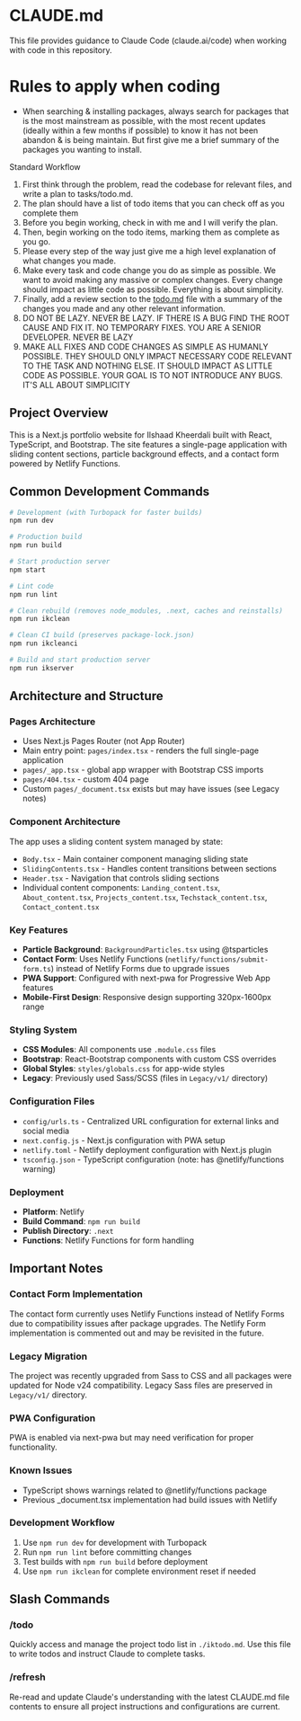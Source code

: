 # CLAUDE.md

This file provides guidance to Claude Code (claude.ai/code) when working with code in this repository.

# Rules to apply when coding

- When searching & installing packages, always search for packages that is the most mainstream as possible, with the most recent updates (ideally within a few months if possible) to know it has not been abandon & is being maintain. But first give me a brief summary of the packages you wanting to install.

Standard Workflow

1. First think through the problem, read the codebase for relevant files, and write a plan to tasks/todo.md.
2. The plan should have a list of todo items that you can check off as you complete them
3. Before you begin working, check in with me and I will verify the plan.
4. Then, begin working on the todo items, marking them as complete as you go.
5. Please every step of the way just give me a high level explanation of what changes you made.
6. Make every task and code change you do as simple as possible. We want to avoid making any massive or complex changes. Every change should impact as little code as possible. Everything is about simplicity.
7. Finally, add a review section to the [todo.md](http://todo.md/) file with a summary of the changes you made and any other relevant information.
8. DO NOT BE LAZY. NEVER BE LAZY. IF THERE IS A BUG FIND THE ROOT CAUSE AND FIX IT. NO TEMPORARY FIXES. YOU ARE A SENIOR DEVELOPER. NEVER BE LAZY
9. MAKE ALL FIXES AND CODE CHANGES AS SIMPLE AS HUMANLY POSSIBLE. THEY SHOULD ONLY IMPACT NECESSARY CODE RELEVANT TO THE TASK AND NOTHING ELSE. IT SHOULD IMPACT AS LITTLE CODE AS POSSIBLE. YOUR GOAL IS TO NOT INTRODUCE ANY BUGS. IT'S ALL ABOUT SIMPLICITY

## Project Overview

This is a Next.js portfolio website for Ilshaad Kheerdali built with React, TypeScript, and Bootstrap. The site features a single-page application with sliding content sections, particle background effects, and a contact form powered by Netlify Functions.

## Common Development Commands

```bash
# Development (with Turbopack for faster builds)
npm run dev

# Production build
npm run build

# Start production server
npm start

# Lint code
npm run lint

# Clean rebuild (removes node_modules, .next, caches and reinstalls)
npm run ikclean

# Clean CI build (preserves package-lock.json)
npm run ikcleanci

# Build and start production server
npm run ikserver
```

## Architecture and Structure

### Pages Architecture

- Uses Next.js Pages Router (not App Router)
- Main entry point: `pages/index.tsx` - renders the full single-page application
- `pages/_app.tsx` - global app wrapper with Bootstrap CSS imports
- `pages/404.tsx` - custom 404 page
- Custom `pages/_document.tsx` exists but may have issues (see Legacy notes)

### Component Architecture

The app uses a sliding content system managed by state:

- `Body.tsx` - Main container component managing sliding state
- `SlidingContents.tsx` - Handles content transitions between sections
- `Header.tsx` - Navigation that controls sliding sections
- Individual content components: `Landing_content.tsx`, `About_content.tsx`, `Projects_content.tsx`, `Techstack_content.tsx`, `Contact_content.tsx`

### Key Features

- **Particle Background**: `BackgroundParticles.tsx` using @tsparticles
- **Contact Form**: Uses Netlify Functions (`netlify/functions/submit-form.ts`) instead of Netlify Forms due to upgrade issues
- **PWA Support**: Configured with next-pwa for Progressive Web App features
- **Mobile-First Design**: Responsive design supporting 320px-1600px range

### Styling System

- **CSS Modules**: All components use `.module.css` files
- **Bootstrap**: React-Bootstrap components with custom CSS overrides
- **Global Styles**: `styles/globals.css` for app-wide styles
- **Legacy**: Previously used Sass/SCSS (files in `Legacy/v1/` directory)

### Configuration Files

- `config/urls.ts` - Centralized URL configuration for external links and social media
- `next.config.js` - Next.js configuration with PWA setup
- `netlify.toml` - Netlify deployment configuration with Next.js plugin
- `tsconfig.json` - TypeScript configuration (note: has @netlify/functions warning)

### Deployment

- **Platform**: Netlify
- **Build Command**: `npm run build`
- **Publish Directory**: `.next`
- **Functions**: Netlify Functions for form handling

## Important Notes

### Contact Form Implementation

The contact form currently uses Netlify Functions instead of Netlify Forms due to compatibility issues after package upgrades. The Netlify Form implementation is commented out and may be revisited in the future.

### Legacy Migration

The project was recently upgraded from Sass to CSS and all packages were updated for Node v24 compatibility. Legacy Sass files are preserved in `Legacy/v1/` directory.

### PWA Configuration

PWA is enabled via next-pwa but may need verification for proper functionality.

### Known Issues

- TypeScript shows warnings related to @netlify/functions package
- Previous \_document.tsx implementation had build issues with Netlify

### Development Workflow

1. Use `npm run dev` for development with Turbopack
2. Run `npm run lint` before committing changes
3. Test builds with `npm run build` before deployment
4. Use `npm run ikclean` for complete environment reset if needed

## Slash Commands

### /todo
Quickly access and manage the project todo list in `./iktodo.md`. Use this file to write todos and instruct Claude to complete tasks.

### /refresh
Re-read and update Claude's understanding with the latest CLAUDE.md file contents to ensure all project instructions and configurations are current.
